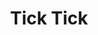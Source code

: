 ---
description: TODO类型的app，界面素雅 。。。
layout: post
results:
- primaryGenreName: Productivity
  version: '1.0'
  trackViewUrl: https://itunes.apple.com/cn/app/tick-tick/id626144601?mt=8&uo=4
  artworkUrl100: http://a1041.phobos.apple.com/us/r1000/033/Purple/v4/dc/a7/a4/dca7a4ff-a504-c489-fcf2-6815eeb424c6/mzl.ynnhffbg.png
  artworkUrl60: http://a1385.phobos.apple.com/us/r1000/043/Purple2/v4/4c/1a/ae/4c1aaec0-dde7-eb09-5fcb-c3266e43d6a1/Icon.png
  userRatingCountForCurrentVersion: 4
  sellerName: Xing Shao
  supportedDevices:
  - iPadThirdGen4G
  - iPadMini
  - iPad2Wifi
  - iPad23G
  - iPadWifi
  - iPhone5
  - iPodTouchourthGen
  - iPad3G
  - iPadFourthGen
  - iPodTouchThirdGen
  - iPodTouchFifthGen
  - iPadMini4G
  - iPadThirdGen
  - iPhone-3GS
  - iPhone4S
  - iPadFourthGen4G
  - iPhone4
  genres:
  - 效率
  - 工具
  trackName: Tick Tick
  description: "TickTick is your daily must-have to-do & task list to make
    all things done and get life well organized.\n\nTickTick is a simple and
    effective to-do & task list, which helps you to make everything done and
    witness all important moments in life. TickTick’s cross-platform apps
    enables you to manage tasks on all your devices/Web. Besides, it allows
    you to backup & sync tasks on TickTick.com, where you can elegantly arrange
    your time & schedule. Life can be so different with TickTick at hand.
    \n\nTickTick for iPhone now is available! Its key features include: \n-
    Sync all your to-do’s across all devices \n- Recurring tasks and instant
    time reminder \n- Drag tasks to rearrange order \n- Create subtasks in
    checklist\n- Add notes to tasks\n- Batch edit tasks \n- Classify tasks
    into folders & Archive completed tasks\n- Share task list to collaborate
    \n- What makes TickTick different :\n- Simple & Easy-to-use: One step
    to get started with TickTick \n- Sync & backup tasks on TickTick.com \n-
    Minimized & optimized onto the focus on tasks \n\nHow TickTick makes you
    different :\n- Get all things done \n- Never miss a deadline \n- Make
    work more productive \n- Keep life on track"
  price: 0
  trackId: 626144601
  releaseDate: '2013-06-19T09:04:34Z'
  screenshotUrls:
  - http://a1.mzstatic.com/us/r1000/006/Purple2/v4/e2/b5/0c/e2b50ce1-77fd-fe79-cb3b-e37f7f7ffa85/mzl.yesmawxh.1136x1136-75.jpg
  - http://a1.mzstatic.com/us/r1000/045/Purple2/v4/e8/94/91/e89491e8-b82a-9605-c110-79e0ca0e138a/mzl.campecjy.1136x1136-75.jpg
  - http://a5.mzstatic.com/us/r1000/001/Purple/v4/e6/62/5a/e6625a31-f150-6e5a-3594-293d382a5177/mzl.oiuglijc.1136x1136-75.jpg
  - http://a4.mzstatic.com/us/r1000/027/Purple2/v4/8b/ce/50/8bce50f0-260c-bf21-ce92-d9fb46037a11/mzl.dksrbjhh.1136x1136-75.jpg
  - http://a4.mzstatic.com/us/r1000/013/Purple2/v4/47/ec/64/47ec643a-4556-938e-ab77-0aec1170411c/mzl.pifdefut.1136x1136-75.jpg
  artistViewUrl: https://itunes.apple.com/cn/artist/xing-shao/id434073155?uo=4
  primaryGenreId: 6007
  averageUserRatingForCurrentVersion: 5
  kind: software
  fileSizeBytes: '3181660'
  bundleId: com.TickTick.task
  trackContentRating: 4+
  artistName: Xing Shao
  trackCensoredName: Tick Tick
  isGameCenterEnabled: false
  contentAdvisoryRating: 4+
  languageCodesISO2A:
  - EN
  - ZH
  features: &a []
  wrapperType: software
  artworkUrl512: http://a1041.phobos.apple.com/us/r1000/033/Purple/v4/dc/a7/a4/dca7a4ff-a504-c489-fcf2-6815eeb424c6/mzl.ynnhffbg.png
  formattedPrice: 免费
  artistId: 434073155
  genreIds:
  - '6007'
  - '6002'
  currency: CNY
  ipadScreenshotUrls: *a
category: 效率
tags: tag1
resultCount: 1
title: Tick Tick

---